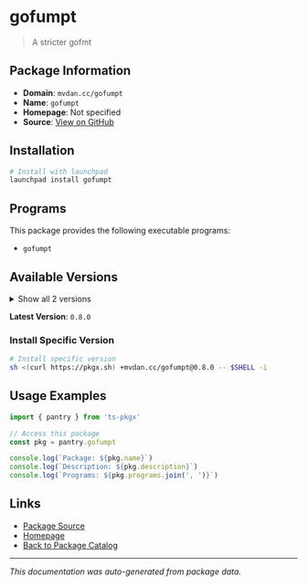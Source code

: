 # gofumpt

> A stricter gofmt

## Package Information

- **Domain**: `mvdan.cc/gofumpt`
- **Name**: `gofumpt`
- **Homepage**: Not specified
- **Source**: [View on GitHub](https://github.com/pkgxdev/pantry/tree/main/projects/mvdan.cc/gofumpt/package.yml)

## Installation

```bash
# Install with launchpad
launchpad install gofumpt
```

## Programs

This package provides the following executable programs:

- `gofumpt`

## Available Versions

<details>
<summary>Show all 2 versions</summary>

- `0.8.0`, `0.7.0`

</details>

**Latest Version**: `0.8.0`

### Install Specific Version

```bash
# Install specific version
sh <(curl https://pkgx.sh) +mvdan.cc/gofumpt@0.8.0 -- $SHELL -i
```

## Usage Examples

```typescript
import { pantry } from 'ts-pkgx'

// Access this package
const pkg = pantry.gofumpt

console.log(`Package: ${pkg.name}`)
console.log(`Description: ${pkg.description}`)
console.log(`Programs: ${pkg.programs.join(', ')}`)
```

## Links

- [Package Source](https://github.com/pkgxdev/pantry/tree/main/projects/mvdan.cc/gofumpt/package.yml)
- [Homepage](#)
- [Back to Package Catalog](../package-catalog.md)

---

*This documentation was auto-generated from package data.*
